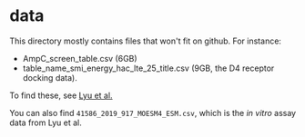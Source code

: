 # data

This directory mostly contains files that won't fit on github. For instance:

- AmpC_screen_table.csv (6GB)
- table_name_smi_energy_hac_lte_25_title.csv (9GB, the D4 receptor docking data).

To find these, see [Lyu et al.](https://doi.org/10.1038/s41586-019-0917-9)

You can also find `41586_2019_917_MOESM4_ESM.csv`, which is the _in vitro_ assay data from Lyu et al. 